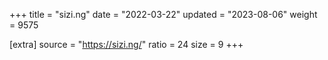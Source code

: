+++
title = "sizi.ng"
date = "2022-03-22"
updated = "2023-08-06"
weight = 9575

[extra]
source = "https://sizi.ng/"
ratio = 24
size = 9
+++
